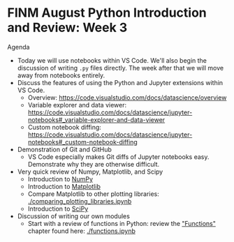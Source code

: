 FINM August Python Introduction and Review: Week 3
==================================================

Agenda

  - Today we will use notebooks within VS Code. We'll also begin the discussion of writing `.py` files directly. The week after that we will move away from notebooks entirely. 
  - Discuss the features of using the Python and Jupyter extensions within VS Code.
    - Overview: https://code.visualstudio.com/docs/datascience/overview
    - Variable explorer and data viewer: https://code.visualstudio.com/docs/datascience/jupyter-notebooks#_variable-explorer-and-data-viewer
    - Custom notebook diffing: https://code.visualstudio.com/docs/datascience/jupyter-notebooks#_custom-notebook-diffing
  - Demonstration of Git and GitHub
    - VS Code especially makes Git diffs of Jupyter notebooks easy. Demonstrate why they are otherwise difficult.
  - Very quick review of Numpy, Matplotlib, and Scipy
    - Introduction to [NumPy](https://python-programming.quantecon.org/numpy.html)
    - Introduction to [Matplotlib](https://python-programming.quantecon.org/matplotlib.html)
    - Compare Matplotlib to other plotting libraries: [./comparing_plotting_libraries.ipynb](./comparing_plotting_libraries.ipynb)
    - Introduction to [SciPy](https://python-programming.quantecon.org/scipy.html)
  - Discussion of writing our own modules
    - Start with a review of functions in Python: review the ["Functions"](https://datascience.quantecon.org/python_fundamentals/functions.html) chapter found here: [./functions.ipynb](./functions.ipynb)
